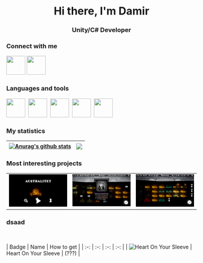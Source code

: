 <div id="header" align = "center">
  <h1>Hi there, I'm Damir</h1>
  <h3>Unity/C# Developer</h3>
</div>

### Connect with me
<p align="left">
<a href="https://t.me/Dumpling_Utka" target="blank"><img height="50" width="50" src="https://cdn.simpleicons.org/telegram/black/white"/></a>
<a href="https://vk.com/dumpl1ng_utka" target="blank"><img height="50" width="50" src="https://cdn.simpleicons.org/vk/black/white"/></a>
  
### Languages and tools
  <img height="50" width="50" src="https://cdn.simpleicons.org/unity/black/white"/>&nbsp;
  <img height="50" width="50" src="https://cdn.simpleicons.org/csharp/black/white"/>&nbsp;
  <img height="50" width="50" src="https://cdn.simpleicons.org/blender/black/white"/>&nbsp;
  <img height="50" width="50" src="https://cdn.simpleicons.org/adobephotoshop/black/white"/>&nbsp;
  <img height="50" width="50" src="https://cdn.simpleicons.org/visualstudio/black/white"/>&nbsp;
  
### My statistics

| <a href="https://github.com/anuraghazra/github-readme-stats"><img align="center" src="https://github-readme-stats.vercel.app/api?username=Dumpl1ngUtka&show_icons=true&theme=gotham" alt="Anurag's github stats" height="200"/></a> | <a href="https://github.com/anuraghazra/github-readme-stats"><img align="center" src="https://github-readme-stats.vercel.app/api/top-langs/?username=Dumpl1ngUtka&layout=compact&theme=gotham" height="200"/></a> |
| ------------- | ------------- |

### Most interesting projects

<table id= "Profile" align="center">
    <tr>
      <td align="center" valign="top" width="33%"><a href="https://github.com/Limofeus/Australitet" target="blank"><img src="https://github.com/Dumpl1ngUtka/Dumpl1ngUtka/blob/main/image/Australitet/0.png?raw=true"/></a></td>
      <td align="center" valign="top" width="33%"><a href="https://github.com/Limofeus/Australitet" target="blank"><img href="https://github.com/Limofeus/Australitet" src="https://github.com/Dumpl1ngUtka/Dumpl1ngUtka/blob/main/image/Australitet/1.png?raw=true"/></a></td>
      <td align="center" valign="top" width="33%"><a href="https://github.com/Limofeus/Australitet" target="blank"><img href="https://github.com/Limofeus/Australitet" src="https://github.com/Dumpl1ngUtka/Dumpl1ngUtka/blob/main/image/Australitet/2.png?raw=true"/></a></td>
    </tr>
</table>

### dsaad 

<br>

| Badge | Name | How to get |
| :-: | :-: | :-: | :-: |
| ![Heart On Your Sleeve](/Media/Badges/Heart-on-your-sleeve/PNG/HeartOnYourSleeve.png) | Heart On Your Sleeve | (???) |



<br>
